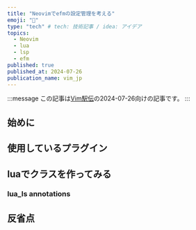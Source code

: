 ```yaml
---
title: "Neovimでefmの設定管理を考える"
emoji: "🤔"
type: "tech" # tech: 技術記事 / idea: アイデア
topics:
  - Neovim
  - lua
  - lsp
  - efm
published: true
published_at: 2024-07-26
publication_name: vim_jp
---
```


<!-- textlint-disable -->
:::message
この記事は[Vim駅伝](https://vim-jp.org/ekiden/)の2024-07-26向けの記事です。
:::
<!-- textlint-enable -->

## 始めに

## 使用しているプラグイン

## luaでクラスを作ってみる

### lua_ls annotations

## 反省点
